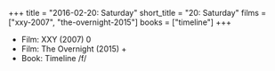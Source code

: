 +++
title = "2016-02-20: Saturday"
short_title = "20: Saturday"
films = ["xxy-2007", "the-overnight-2015"]
books = ["timeline"]
+++


* Film: XXY (2007) 0
* Film: The Overnight (2015) +
* Book: Timeline /f/
